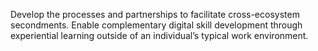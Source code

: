 Develop the processes and partnerships to facilitate cross-ecosystem secondments. Enable complementary digital skill development through experiential learning outside of an individual’s typical work environment. 
